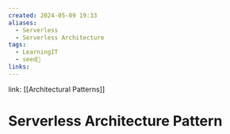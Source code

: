 ```yaml
---
created: 2024-05-09 19:33
aliases:
  - Serverless
  - Serverless Architecture
tags:
  - LearningIT
  - seed🌱
links:
---
```


link: [[Architectural Patterns]]

# Serverless Architecture Pattern

